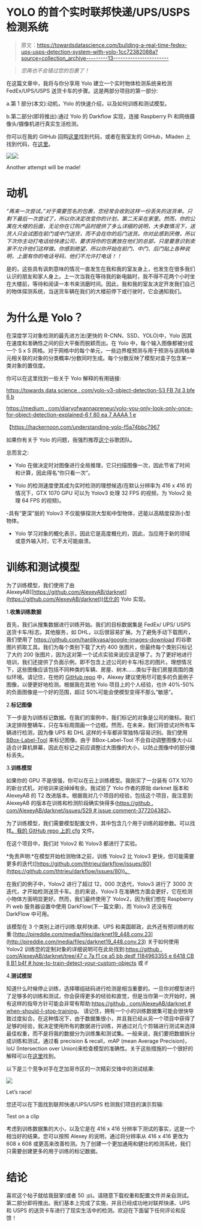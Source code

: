 # YOLO 的首个实时联邦快递/UPS/USPS 检测系统

> 原文：<https://towardsdatascience.com/building-a-real-time-fedex-ups-usps-detection-system-with-yolo-1cc72382088a?source=collection_archive---------13----------------------->

> *您再也不会错过您的包裹了！*

在这篇文章中，我将与你分享用 Yolo 建立一个实时物体检测系统来检测 FedEx/UPS/USPS 送货卡车的步骤。这是两部分项目的第一部分:

a.第 1 部分(本文):动机，Yolo 的快速介绍，以及如何训练和测试模型。

b.第二部分(即将推出):通过 Yolo 的 Darkflow 实现，连接 Raspberry Pi 和网络摄像头/摄像机进行真实生活检测。

你可以在我的 GitHub 回购[这里](https://github.com/thoang3/portfolio/tree/master/FedEx-UPS-USPS-detection)找到代码，或者在我室友的 GitHub，Mladen 上找到代码，在[这里](https://github.com/ml1976/FedEx-UPS-USPS-detection)。

![](img/5e2c38bb04ae748b02a12f8ed9793c0e.png)![](img/3c753624873c8e3c096bc91898ea8eb0.png)

Another attempt will be made!

# **动机**

*“再来一次尝试。”对于需要签名的包裹，您经常会收到这样一份丢失的送货单。只剩下最后一次尝试了，所以你决定改变你的计划，第二天呆在家里。然而，你的公寓在大楼的后面，无论你在订购产品时提供了多么详细的说明，大多数情况下，送货人只会试图在前门或中门送货，而不会在你的后门送货。你对此感到厌倦，所以下次你主动打电话给快递公司，要求将你的包裹放在他们的总部，只是要意识到卖家不允许他们这样做。你感到绝望，所以你开始在前门、中门、后门贴上各种说明，上面有你的电话号码，他们不允许打电话！！*

是的，这些具有讽刺意味的情况一直发生在我和我的室友身上，也发生在很多我们认识的朋友和家人身上。上一次当我在等待我的新电脑时，我不得不花两个小时坐在大楼前，等待和阅读一本书来消磨时间。因此，我和我的室友决定开发我们自己的物体探测系统，当送货车辆在我们的大楼前停下或行驶时，它会通知我们。

# **为什么是 Yolo？**

在深度学习对象检测的最先进方法(更快的 R-CNN、SSD、YOLO)中，Yolo 因其在速度和准确性之间的巨大平衡而脱颖而出。在 Yolo 中，每个输入图像都被分成一个 S x S 网格。对于网格中的每个单元，一些边界框预测与用于预测与该网格单元相关联的对象的分类概率/分数同时生成。每个分数反映了模型对盒子包含某一类对象的置信度。

你可以在这里找到一些关于 Yolo 解释的有用链接:

[https://towards data science . com/yolo-v3-object-detection-53 FB 7d 3 bfe 6 b](/yolo-v3-object-detection-53fb7d3bfe6b)

[https://medium . com/diaryofwannapreneur/yolo-you-only-look-only-once-for-object-detection-explained-6 f 80 ea 7 AAAA 1 e](https://medium.com/diaryofawannapreneur/yolo-you-only-look-once-for-object-detection-explained-6f80ea7aaa1e)

【https://hackernoon.com/understanding-yolo-f5a74bbc7967 

如果你有关于 Yolo 的问题，我强烈推荐[这个](https://groups.google.com/forum/#!forum/darknet)谷歌团队。

总而言之:

- Yolo 在做决定时对图像进行全局推理，它只扫描图像一次，因此节省了时间和计算，因此得名“你只看一次”。

- Yolo 的检测速度使其成为实时检测的理想候选(在默认分辨率为 416 x 416 的情况下，GTX 1070 GPU 可以为 Yolov3 处理 32 FPS 的视频，为 Yolov2 处理 64 FPS 的视频)。

-具有“更深”层的 Yolov3 不仅能够探测大型和中型物体，还能以高精度探测小型物体。

- Yolo 学习对象的概化表示，因此它是高度概化的，因此，当应用于新的领域或意外输入时，它不太可能崩溃。

# **训练和测试模型**

为了训练模型，我们使用了由 AlexeyAB([https://github.com/AlexeyAB/darknet](https://github.com/AlexeyAB/darknet))优化的 Yolo 实现。

1.**收集训练数据**

首先，我们从搜集数据进行训练开始。我们的目标数据集是 FedEx/ UPS/ USPS 送货卡车/标志。其他服务，如 DHL，以后很容易扩展。为了避免手动下载图片，我们使用了 https://github.com/hardikvasa/google-images-download 的谷歌图片抓取工具。我们为每个类别下载了大约 400 张图片，但最终每个类别只标记了大约 200 张图片，因为这对第一个试点实验来说应该足够了。为了更好地进行培训，我们还提供了负面示例，即不包含上述公司的卡车/标志的图片。理想情况下，这些图像应该包括不同种类的车辆、房屋、树木……类似于我们房屋周围的类似环境。请记住，在他的 [GitHub repo](https://github.com/AlexeyAB/darknet#how-to-improve-object-detection) 中，Alexey 建议使用尽可能多的负面例子图像，以便更好地检测。根据我在其他 Yolo 项目上的个人经验，也许 40%-50%的负面图像是一个好的范围，超过 50%可能会使模型变得不那么“敏感”。

2.**标记图像**

下一步是为训练标记数据。在我们的案例中，我们标记的对象是公司的徽标。我们决定排除整辆车，只在车标周围画一个边框。然而，在未来，我们将尝试对所有车辆进行检测，因为像 UPS 和 DHL 这样的卡车都非常独特/容易识别。我们使用 [BBox-Label-Tool](https://github.com/puzzledqs/BBox-Label-Tool) 来标记图像。由于 BBox-Label-Tool 不会自动调整图像大小以适合计算机屏幕，因此在标记之前应调整过大图像的大小，以防止图像中的部分徽标丢失。

3.**训练模型**

如果你的 GPU 不是很强，你可以在云上训练模型。我刚买了一台装有 GTX 1070 的新台式机，对培训来说绰绰有余。我试验了 Yolo 作者的原始 darknet 版本和 AlexeyAB 的 T2 改进版本。根据我对几个项目的经验，包括这个项目，我注意到 AlexeyAB 的版本在训练和检测阶段确实快得多([https://github . com/AlexeyAB/darknet/issues/529 # issue comment-377204382](https://github.com/AlexeyAB/darknet/issues/529#issuecomment-377204382))。

为了训练模型，我们需要模型配置文件，其中包含几个用于训练的超参数。可以找找[。我的 GitHub repo 上的 cfg](https://github.com/htt1084/portfolio/blob/master/FedEx-UPS-USPS-detection/Inference-Computer/cfg/yolov2-fed.cfg) 文件。

在这个项目中，我们对 Yolov2 和 Yolov3 都进行了实验。

*免责声明:*在模型开始检测物体之前，训练 Yolov2 比 Yolov3 更快，但可能需要更多的迭代([https://github.com/thtrieu/darkflow/issues/80](https://github.com/thtrieu/darkflow/issues/80))。

在我们的例子中，Yolov2 进行了超过 12，000 次迭代，Yolov3 进行了 3000 次迭代，才开始检测送货卡车。总的来说，Yolov3 在准确性方面会更好，它在检测小物体方面明显更好。然而，我们最终使用了 Yolov2，因为我们想在 Raspberry Pi web 服务器设置中使用 DarkFlow(下一篇文章)，而 Yolov3 还没有在 DarkFlow 中可用。

该模型在 3 个类别上进行训练:联邦快递、UPS 和美国邮政，此外还有预训练的权重:[http://pjreddie.com/media/files/darknet19_448.conv.23](http://pjreddie.com/media/files/darknet19_448.conv.23)
关于如何使用 Yolov2 训练您的定制对象的详细说明可在此处找到:[https://github . com/AlexeyAB/darknet/tree/47 c 7a f1 ce a5 bb dedf 1184963355 e 6418 CB 8 B1 b4f # how-to-train-detect-your-custom-objects](https://github.com/AlexeyAB/darknet/tree/47c7af1cea5bbdedf1184963355e6418cb8b1b4f#how-to-train-to-detect-your-custom-objects)
或 if

4.**测试模型**

知道什么时候停止训练，选择哪组砝码进行检测是相当重要的。一旦你对模型进行了足够多的训练和测试，你会获得更多的经验和直觉，但是当你第一次开始时，拥有这样的指导方针可能会非常有帮助:[https://github . com/AlexeyAB/darknet # when-should-I-stop-training](https://github.com/AlexeyAB/darknet#when-should-i-stop-training)。
请记住，拥有一个小的训练数据集可能会很快导致过度拟合。在这种情况下，由于数据集很小，并且我已经从另一个项目中获得了足够的经验，我决定使用所有的数据进行训练，并通过对几个剪辑进行测试来选择最佳权重，而不是将我的数据分为训练集和测试集。一般来说，我们要把数据拆分成训练和测试，通过看 precision & recall，mAP (mean Average Precision)，IoU (Intersection over Union)来检查模型的准确性。关于这些措施的一个很好的解释可以在[这里](https://medium.com/@jonathan_hui/map-mean-average-precision-for-object-detection-45c121a31173)找到。

以下是三个竞争对手在芝加哥市区的一次精彩交锋中的测试结果:

![](img/d8ed41bf26700af678f8ac2434a20cfb.png)

Let’s race!

您还可以在下面找到联邦快递/UPS/USPS 检测我们项目的演示剪辑:

Test on a clip

考虑到训练数据集的大小，以及它是在 416 x 416 分辨率下测试的事实，这是一个相当好的结果。您可以按照 Alexey 的说明，通过将分辨率从 416 x 416 更改为 608 x 608 或更高来改善检测。为了创建一个更加通用和健壮的检测系统，我们只需要创建更多的用于训练的标记数据。

# **结论**

喜欢这个帖子就给我鼓掌(或者 50 :p)。请随意下载权重和配置文件并亲自测试。第二部分即将推出。我们基本上完成了实施，并且已经成功地对联邦快递、UPS 和 USPS 的送货卡车进行了现实生活中的检测。欢迎在下面留下任何评论和反馈！